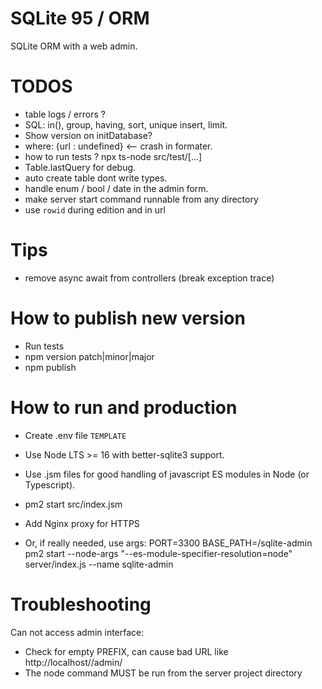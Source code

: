 # SQLite 95 / ORM

SQLite ORM with a web admin.

# TODOS

- table logs / errors ?
- SQL: in(), group, having, sort, unique insert, limit.
- Show version on initDatabase?
- where: {url : undefined} <-- crash in formater.
- how to run tests ? npx ts-node src/test/[...]
- Table.lastQuery for debug.
- auto create table dont write types.
- handle enum / bool / date in the admin form.
- make server start command runnable from any directory
- use `rowid` during edition and in url

# Tips

- remove async await from controllers (break exception trace)

# How to publish new version

- Run tests
- npm version patch|minor|major
- npm publish

# How to run and production

- Create .env file `TEMPLATE`
- Use Node LTS >= 16 with better-sqlite3 support.
- Use .jsm files for good handling of javascript ES modules in Node (or Typescript).
- pm2 start src/index.jsm
- Add Nginx proxy for HTTPS

- Or, if really needed, use args:
  PORT=3300 BASE_PATH=/sqlite-admin pm2 start --node-args "--es-module-specifier-resolution=node" server/index.js --name sqlite-admin

# Troubleshooting

Can not access admin interface:

- Check for empty PREFIX, can cause bad URL like http://localhost//admin/
- The node command MUST be run from the server project directory
